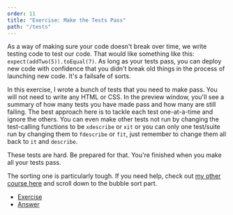 ```yaml
---
order: 11
title: "Exercise: Make the Tests Pass"
path: "/tests"
---
```


As a way of making sure your code doesn't break over time, we write testing code to test our code. That would like something like this: `expect(addTwo(5)).toEqual(7)`. As long as your tests pass, you can deploy new code with confidence that you didn't break old things in the process of launching new code. It's a failsafe of sorts.

In this exercise, I wrote a bunch of tests that you need to make pass. You will not need to write any HTML or CSS. In the preview window, you'll see a summary of how many tests you have made pass and how many are still failing. The best approach here is to tackle each test one-at-a-time and ignore the others. You can even make other tests not run by changing the test-calling functions to be `xdescribe` or `xit` or you can only one test/suite run by changing them to `fdescribe` or `fit`, just remember to change them all back to `it` and `describe`.

These tests are hard. Be prepared for that. You're finished when you make all your tests pass.

The sorting one is particularly tough. If you need help, check out [my other course here][cs] and scroll down to the bubble sort part.

- [Exercise][exercise]
- [Answer][answer]

[exercise]: https://codepen.io/btholt/pen/QZKxRw?editors=0010
[answer]: https://codepen.io/btholt/pen/xyEajx?editors=0010
[cs]: https://btholt.github.io/four-semesters-of-cs/
